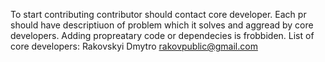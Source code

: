 To start contributing contributor should contact core developer.
Each pr should have descriptiuon of problem which it solves and aggread by core developers.
Adding propreatary code or dependecies is frobbiden.
List of core developers:
Rakovskyi Dmytro rakovpublic@gmail.com
